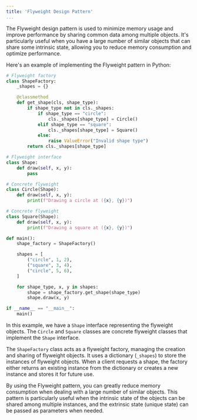 ```yaml
---
title: 'Flyweight Design Pattern'
...
```

The Flyweight design pattern is used to minimize memory usage and improve performance by sharing common data among multiple objects. It's particularly useful when you have a large number of similar objects that can share some intrinsic state, allowing you to reduce memory consumption and optimize performance.

Here's an example of implementing the Flyweight pattern in Python:

```python
# Flyweight factory
class ShapeFactory:
    _shapes = {}

    @classmethod
    def get_shape(cls, shape_type):
        if shape_type not in cls._shapes:
            if shape_type == "circle":
                cls._shapes[shape_type] = Circle()
            elif shape_type == "square":
                cls._shapes[shape_type] = Square()
            else:
                raise ValueError("Invalid shape type")
        return cls._shapes[shape_type]

# Flyweight interface
class Shape:
    def draw(self, x, y):
        pass

# Concrete flyweight
class Circle(Shape):
    def draw(self, x, y):
        print(f"Drawing a circle at ({x}, {y})")

# Concrete flyweight
class Square(Shape):
    def draw(self, x, y):
        print(f"Drawing a square at ({x}, {y})")

def main():
    shape_factory = ShapeFactory()

    shapes = [
        ("circle", 1, 2),
        ("square", 3, 4),
        ("circle", 5, 6),
    ]

    for shape_type, x, y in shapes:
        shape = shape_factory.get_shape(shape_type)
        shape.draw(x, y)

if __name__ == "__main__":
    main()
```

In this example, we have a `Shape` interface representing the flyweight objects. The `Circle` and `Square` classes are concrete flyweight classes that implement the `Shape` interface.

The `ShapeFactory` class acts as a flyweight factory, managing the creation and sharing of flyweight objects. It uses a dictionary (`_shapes`) to store the instances of flyweight objects. When a client requests a shape, the factory either returns an existing instance from the dictionary or creates a new instance and stores it for future use.

By using the Flyweight pattern, you can greatly reduce memory consumption when dealing with a large number of similar objects. This pattern is particularly useful when the intrinsic state of the objects can be shared among multiple instances, and the extrinsic state (unique state) can be passed as parameters when needed.